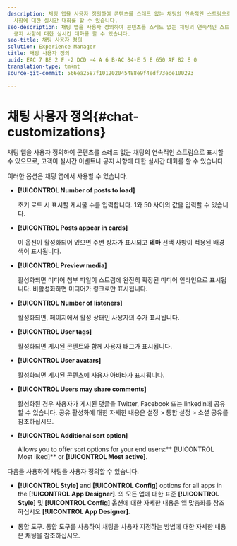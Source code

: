 ```yaml
---
description: 채팅 앱을 사용자 정의하여 콘텐츠를 스레드 없는 채팅의 연속적인 스트림으로 표시할 수 있으므로, 고객이 실시간 이벤트나 공지
  사항에 대한 실시간 대화를 할 수 있습니다.
seo-description: 채팅 앱을 사용자 정의하여 콘텐츠를 스레드 없는 채팅의 연속적인 스트림으로 표시할 수 있으므로, 고객이 실시간 이벤트나
  공지 사항에 대한 실시간 대화를 할 수 있습니다.
seo-title: 채팅 사용자 정의
solution: Experience Manager
title: 채팅 사용자 정의
uuid: EAC 7 BE 2 F -2 DCD -4 A 6 B-AC 84-E 5 E 650 AF 82 E 0
translation-type: tm+mt
source-git-commit: 566ea2587f101202045488e9f4edf73ece100293

---
```



# 채팅 사용자 정의{#chat-customizations}

채팅 앱을 사용자 정의하여 콘텐츠를 스레드 없는 채팅의 연속적인 스트림으로 표시할 수 있으므로, 고객이 실시간 이벤트나 공지 사항에 대한 실시간 대화를 할 수 있습니다.



이러한 옵션은 채팅 앱에서 사용할 수 있습니다.

* **[!UICONTROL Number of posts to load]**

   초기 로드 시 표시할 게시물 수를 입력합니다. 1와 50 사이의 값을 입력할 수 있습니다.

* **[!UICONTROL Posts appear in cards]**

   이 옵션이 활성화되어 있으면 주변 상자가 표시되고 **테마** 선택 사항이 적용된 배경색이 표시됩니다.

* **[!UICONTROL Preview media]**

   활성화되면 미디어 첨부 파일이 스트림에 완전히 확장된 미디어 인라인으로 표시됩니다. 비활성화하면 미디어가 링크로만 표시됩니다.

* **[!UICONTROL Number of listeners]**

   활성화되면, 페이지에서 활성 상태인 사용자의 수가 표시됩니다.

* **[!UICONTROL User tags]**

   활성화되면 게시된 콘텐트와 함께 사용자 태그가 표시됩니다.

* **[!UICONTROL User avatars]**

   활성화되면 게시된 콘텐츠에 사용자 아바타가 표시됩니다.

* **[!UICONTROL Users may share comments]**

   활성화된 경우 사용자가 게시된 댓글을 Twitter, Facebook 또는 linkedin에 공유할 수 있습니다. 공유 활성화에 대한 자세한 내용은 설정 > 통합 설정 > 소셜 공유를 참조하십시오.

* **[!UICONTROL Additional sort option]**

   Allows you to offer sort options for your end users:** [!UICONTROL Most liked]** or **[!UICONTROL Most active]**.

다음을 사용하여 채팅을 사용자 정의할 수 있습니다.

* **[!UICONTROL Style]** and **[!UICONTROL Config]** options for all apps in the **[!UICONTROL App Designer]**. 의 모든 앱에 대한 표준 **[!UICONTROL Style]** 및 **[!UICONTROL Config]** 옵션에 대한 자세한 내용은 앱 맞춤화를 참조하십시오 **[!UICONTROL App Designer]**.

* 통합 도구. 통합 도구를 사용하여 채팅을 사용자 지정하는 방법에 대한 자세한 내용은 채팅을 참조하십시오.

